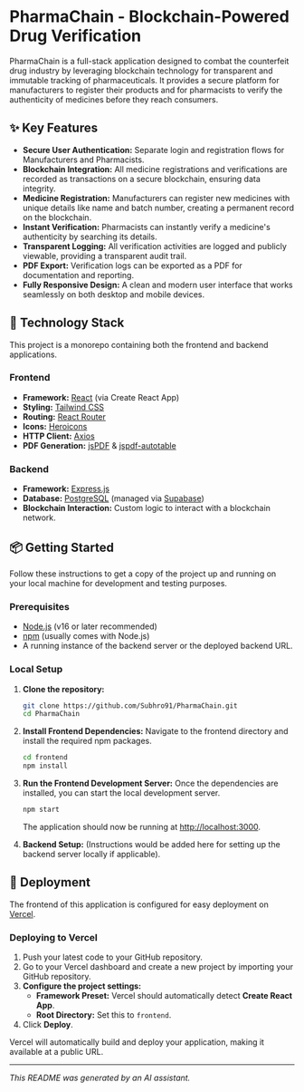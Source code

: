 # PharmaChain - Blockchain-Powered Drug Verification

PharmaChain is a full-stack application designed to combat the counterfeit drug industry by leveraging blockchain technology for transparent and immutable tracking of pharmaceuticals. It provides a secure platform for manufacturers to register their products and for pharmacists to verify the authenticity of medicines before they reach consumers.

## ✨ Key Features

- **Secure User Authentication:** Separate login and registration flows for Manufacturers and Pharmacists.
- **Blockchain Integration:** All medicine registrations and verifications are recorded as transactions on a secure blockchain, ensuring data integrity.
- **Medicine Registration:** Manufacturers can register new medicines with unique details like name and batch number, creating a permanent record on the blockchain.
- **Instant Verification:** Pharmacists can instantly verify a medicine's authenticity by searching its details.
- **Transparent Logging:** All verification activities are logged and publicly viewable, providing a transparent audit trail.
- **PDF Export:** Verification logs can be exported as a PDF for documentation and reporting.
- **Fully Responsive Design:** A clean and modern user interface that works seamlessly on both desktop and mobile devices.

## 🚀 Technology Stack

This project is a monorepo containing both the frontend and backend applications.

### Frontend
- **Framework:** [React](https://reactjs.org/) (via Create React App)
- **Styling:** [Tailwind CSS](https://tailwindcss.com/)
- **Routing:** [React Router](https://reactrouter.com/)
- **Icons:** [Heroicons](https://heroicons.com/)
- **HTTP Client:** [Axios](https://axios-http.com/)
- **PDF Generation:** [jsPDF](https://github.com/parallax/jsPDF) & [jspdf-autotable](https://github.com/simonbengtsson/jsPDF-AutoTable)

### Backend
- **Framework:** [Express.js](https://expressjs.com/)
- **Database:** [PostgreSQL](https://www.postgresql.org/) (managed via [Supabase](https://supabase.com/))
- **Blockchain Interaction:** Custom logic to interact with a blockchain network.

## 📦 Getting Started

Follow these instructions to get a copy of the project up and running on your local machine for development and testing purposes.

### Prerequisites

- [Node.js](https://nodejs.org/en/) (v16 or later recommended)
- [npm](https://www.npmjs.com/) (usually comes with Node.js)
- A running instance of the backend server or the deployed backend URL.

### Local Setup

1.  **Clone the repository:**
    ```sh
    git clone https://github.com/Subhro91/PharmaChain.git
    cd PharmaChain
    ```

2.  **Install Frontend Dependencies:**
    Navigate to the frontend directory and install the required npm packages.
    ```sh
    cd frontend
    npm install
    ```

3.  **Run the Frontend Development Server:**
    Once the dependencies are installed, you can start the local development server.
    ```sh
    npm start
    ```
    The application should now be running at [http://localhost:3000](http://localhost:3000).

4.  **Backend Setup:**
    (Instructions would be added here for setting up the backend server locally if applicable).

## 🚀 Deployment

The frontend of this application is configured for easy deployment on [Vercel](https://vercel.com/).

### Deploying to Vercel

1.  Push your latest code to your GitHub repository.
2.  Go to your Vercel dashboard and create a new project by importing your GitHub repository.
3.  **Configure the project settings:**
    -   **Framework Preset:** Vercel should automatically detect **Create React App**.
    -   **Root Directory:** Set this to `frontend`.
4.  Click **Deploy**.

Vercel will automatically build and deploy your application, making it available at a public URL.

---
*This README was generated by an AI assistant.*

